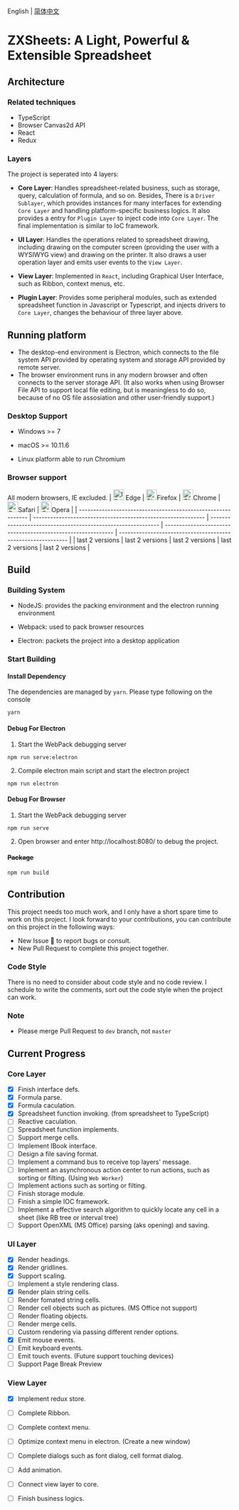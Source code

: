 English | [简体中文](./README.zh-Hans.md)

# ZXSheets: A Light, Powerful & Extensible Spreadsheet

## Architecture
### Related techniques
- TypeScript
- Browser Canvas2d API
- React
- Redux



### Layers

The project is seperated into 4 layers:

- **Core Layer**: Handles spreadsheet-related business, such as storage, query, calculation of formula, and so on. Besides, There is a `Driver Sublayer`, which provides instances for many interfaces for extending `Core Layer` and handling platform-specific business logics. It also provides a entry for `Plugin Layer` to inject code into `Core Layer`.
The final implementation is similar to IoC framework.

- **UI Layer**: Handles the operations related to spreadsheet drawing, including drawing on the computer screen (providing the user with a WYSIWYG view) and drawing on the printer. It also draws a user operation layer and emits user events to the `View Layer`.

- **View Layer**: Implemented in `React`, including Graphical User Interface, such as Ribbon, context menus, etc.

- **Plugin Layer**: Provides some peripheral modules, such as extended spreadsheet function in Javascript or Typescript, and injects drivers to `Core Layer`, changes the behaviour of three layer above.



## Running platform

- The desktop-end environment is Electron, which connects to the file system API provided by operating system and storage API provided by remote server.
- The browser environment runs in any modern browser and often connects to the server storage API. (It also works when using Browser File API to support local file editing, but is meaningless to do so, because of no OS file assosiation and other user-friendly support.)



### Desktop Support

- Windows >= 7

- macOS >= 10.11.6

- Linux platform able to run Chromium


### Browser support
All modern browsers, IE excluded.
| [<img src="https://raw.githubusercontent.com/alrra/browser-logos/master/src/edge/edge_48x48.png" alt="IE / Edge" width="24px" height="24px" />](http://godban.github.io/browsers-support-badges/) Edge | [<img src="https://raw.githubusercontent.com/alrra/browser-logos/master/src/firefox/firefox_48x48.png" alt="Firefox" width="24px" height="24px" />](http://godban.github.io/browsers-support-badges/)Firefox | [<img src="https://raw.githubusercontent.com/alrra/browser-logos/master/src/chrome/chrome_48x48.png" alt="Chrome" width="24px" height="24px" />](http://godban.github.io/browsers-support-badges/)Chrome | [<img src="https://raw.githubusercontent.com/alrra/browser-logos/master/src/safari/safari_48x48.png" alt="Safari" width="24px" height="24px" />](http://godban.github.io/browsers-support-badges/)Safari | [<img src="https://raw.githubusercontent.com/alrra/browser-logos/master/src/opera/opera_48x48.png" alt="Opera" width="24px" height="24px" />](http://godban.github.io/browsers-support-badges/)Opera |
| ------------------------------------------------------------ | ------------------------------------------------------------ | ------------------------------------------------------------ | ------------------------------------------------------------ | ------------------------------------------------------------ |
| last 2 versions                                              | last 2 versions                                              | last 2 versions                                              | last 2 versions                                              | last 2 versions                                              |


## Build
### Building System

- NodeJS: provides the packing environment and the electron running environment

- Webpack: used to pack browser resources

- Electron: packets the project into a desktop application



### Start Building

#### Install Dependency

The dependencies are managed by `yarn`. Please type following on the console

```batch
yarn
```

#### Debug For Electron

1. Start the WebPack debugging server


```batch
npm run serve:electron
```

2. Compile electron main script and start the electron project

```batch
npm run electron
```

#### Debug For Browser

1. Start the WebPack debugging server


```batch
npm run serve
```

2. Open browser and enter http://localhost:8080/ to debug the project.

#### ~~Package~~

```batch
npm run build
```

## Contribution

This project needs too much work, and I only have a short spare time to work on this project. I look forward to your contributions, you can contribute on this project in the following ways:  
- New Issue 🐛 to report bugs or consult.
- New Pull Request to complete this project together.

### Code Style
There is no need to consider about code style and no code review. I schedule to write the comments, sort out the code style when the project can work.

### Note
- Please merge Pull Request to `dev` branch, not `master`

## Current Progress

### Core Layer

- [x] Finish interface defs.
- [x] Formula parse.
- [x] Formula caculation.
- [x] Spreadsheet function invoking. (from spreadsheet to TypeScript)
- [ ] Reactive caculation.
- [ ] Spreadsheet function implements. 
- [ ] Support merge cells.
- [ ] Implement IBook interface.
- [ ] Design a file saving format.
- [ ] Implement a command bus to receive top layers' message.
- [ ] Implement an asynchronous action center to run actions, such as sorting or filting. (Using `Web Worker`)
- [ ] Implement actions such as sorting or filting.
- [ ] Finish storage module.
- [ ] Finish a simple IOC framework.
- [ ] Implement a effective search algorithm to quickly locate any cell in a sheet (like RB tree or interval tree)  
- [ ] Support OpenXML (MS Office) parsing (aks opening) and saving.

### UI Layer

- [x] Render headings.
- [x] Render gridlines.
- [x] Support scaling.
- [ ] Implement a style rendering class.
- [x] Render plain string cells.
- [ ] Render fomated string cells.
- [ ] Render cell objects such as pictures. (MS Office not support)
- [ ] Render floating objects.
- [ ] Render merge cells.
- [ ] Custom rendering via passing different render options.
- [x] Emit mouse events.
- [ ] Emit keyboard events.
- [ ] Emit touch events. (Future support touching devices)
- [ ] Support Page Break Preview

### View Layer

- [x] Implement redux store.
- [ ] Complete Ribbon.
- [ ] Complete context menu.
- [ ] Optimize context menu in electron. (Create a new window)
- [ ] Complete dialogs such as font dialog, cell format dialog.
- [ ] Add animation.
- [ ] Connect view layer to core.
- [ ] Finish business logics.




